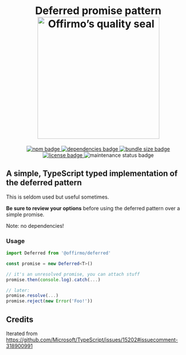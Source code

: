 
<h1 align="center">
	Deferred promise pattern<br>
	<a href="https://www.offirmo.net/offirmo-monorepo/0-doc/modules-directory/index.html">
		<img src="https://www.offirmo.net/offirmo-monorepo/public/offirmos_quality_seal.png" alt="Offirmo’s quality seal" width="333">
	</a>
</h1>

<p align="center">
	<a alt="npm package page"
	  href="https://www.npmjs.com/package/@offirmo/deferred">
		<img alt="npm badge"
		  src="https://img.shields.io/npm/v/@offirmo/deferred.svg">
	</a>
	<a alt="dependencies analysis"
	  href="https://david-dm.org/offirmo/offirmo-monorepo?path=1-stdlib%2Fdeferred">
		<img alt="dependencies badge"
		  src="https://img.shields.io/david/offirmo/offirmo-monorepo.svg?path=1-stdlib%2Fdeferred">
	</a>
	<a alt="bundle size evaluation"
	  href="https://bundlephobia.com/result?p=@offirmo/deferred">
		<img alt="bundle size badge"
		  src="https://img.shields.io/bundlephobia/minzip/@offirmo/deferred.svg">
	</a>
	<a alt="license"
	  href="https://unlicense.org/">
		<img alt="license badge"
		  src="https://img.shields.io/badge/license-public_domain-brightgreen.svg">
	</a>
	<img alt="maintenance status badge"
	  src="https://img.shields.io/maintenance/yes/2023.svg">
</p>


## A simple, TypeScript typed implementation of the deferred pattern

This is seldom used but useful sometimes.

**Be sure to review your options** before using the deferred pattern over a simple promise.

Note: no dependencies!

### Usage
```typescript
import Deferred from '@offirmo/deferred'

const promise = new Deferred<T>()

// it's an unresolved promise, you can attach stuff
promise.then(console.log).catch(...)

// later:
promise.resolve(...)
promise.reject(new Error('Foo!'))
```

## Credits

Iterated from https://github.com/Microsoft/TypeScript/issues/15202#issuecomment-318900991
